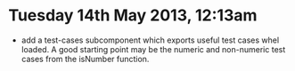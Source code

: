 # Tuesday 14th May 2013, 12:13am
 * add a test-cases subcomponent which exports useful test cases whel loaded. A good starting point may be the numeric and non-numeric test cases from the isNumber function.

